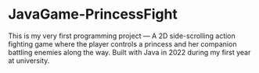 # JavaGame-PrincessFight
This is my very first programming project — A 2D side-scrolling action fighting game where the player controls a princess and her companion battling enemies along the way. Built with Java in 2022 during my first year at university.
